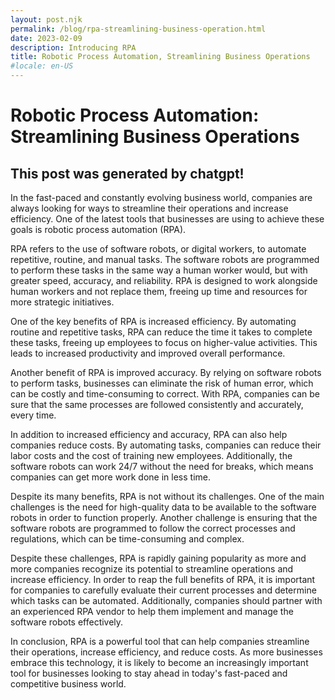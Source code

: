 ```yaml
---
layout: post.njk
permalink: /blog/rpa-streamlining-business-operation.html
date: 2023-02-09
description: Introducing RPA
title: Robotic Process Automation, Streamlining Business Operations
#locale: en-US
---
```


# Robotic Process Automation: Streamlining Business Operations

## This post was generated by chatgpt!

In the fast-paced and constantly evolving business world, companies are always looking for ways to streamline their operations and increase efficiency. One of the latest tools that businesses are using to achieve these goals is robotic process automation (RPA).

RPA refers to the use of software robots, or digital workers, to automate repetitive, routine, and manual tasks. The software robots are programmed to perform these tasks in the same way a human worker would, but with greater speed, accuracy, and reliability. RPA is designed to work alongside human workers and not replace them, freeing up time and resources for more strategic initiatives.

One of the key benefits of RPA is increased efficiency. By automating routine and repetitive tasks, RPA can reduce the time it takes to complete these tasks, freeing up employees to focus on higher-value activities. This leads to increased productivity and improved overall performance.

Another benefit of RPA is improved accuracy. By relying on software robots to perform tasks, businesses can eliminate the risk of human error, which can be costly and time-consuming to correct. With RPA, companies can be sure that the same processes are followed consistently and accurately, every time.

In addition to increased efficiency and accuracy, RPA can also help companies reduce costs. By automating tasks, companies can reduce their labor costs and the cost of training new employees. Additionally, the software robots can work 24/7 without the need for breaks, which means companies can get more work done in less time.

Despite its many benefits, RPA is not without its challenges. One of the main challenges is the need for high-quality data to be available to the software robots in order to function properly. Another challenge is ensuring that the software robots are programmed to follow the correct processes and regulations, which can be time-consuming and complex.

Despite these challenges, RPA is rapidly gaining popularity as more and more companies recognize its potential to streamline operations and increase efficiency. In order to reap the full benefits of RPA, it is important for companies to carefully evaluate their current processes and determine which tasks can be automated. Additionally, companies should partner with an experienced RPA vendor to help them implement and manage the software robots effectively.

In conclusion, RPA is a powerful tool that can help companies streamline their operations, increase efficiency, and reduce costs. As more businesses embrace this technology, it is likely to become an increasingly important tool for businesses looking to stay ahead in today's fast-paced and competitive business world.